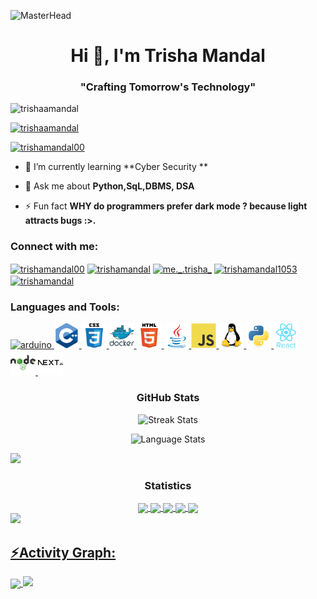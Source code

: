 ![MasterHead](https://i.gifer.com/EgUx.gif)


<h1 align="center">Hi 👋, I'm Trisha Mandal</h1>
<h3 align="center">"Crafting Tomorrow's Technology"</h3>


<p align="left"> <img src="https://komarev.com/ghpvc/?username=trishaamandal&label=Profile%20views&color=0e75b6&style=flat" alt="trishaamandal" /> </p>

<p align="left"> <a href="https://github.com/ryo-ma/github-profile-trophy"><img src="https://github-profile-trophy.vercel.app/?username=trishaamandal" alt="trishaamandal" /></a> </p>

<p align="left"> <a href="https://twitter.com/TrishaMandal0" target="blank"><img src="https://img.shields.io/twitter/follow/trishamandal00?logo=twitter&style=for-the-badge" alt="trishamandal00" /></a> </p>

- 🌱 I’m currently learning **Cyber Security **

- 💬 Ask me about **Python,SqL,DBMS, DSA**

- ⚡ Fun fact **WHY do programmers prefer dark mode ? because light attracts bugs :>.**

<h3 align="left">Connect with me:</h3>
<p align="left">
<a href="https://x.com/TrishaMandal0" target="blank"><img align="center" src="https://raw.githubusercontent.com/rahuldkjain/github-profile-readme-generator/master/src/images/icons/Social/twitter.svg" alt="trishamandal00" height="30" width="40" /></a>
<a href="https://www.linkedin.com/in/trishamandal123/" target="blank"><img align="center" src="https://raw.githubusercontent.com/rahuldkjain/github-profile-readme-generator/master/src/images/icons/Social/linked-in-alt.svg" alt="trishamandal" height="30" width="40" /></a>
<a href="https://instagram.com/me._.trisha_" target="blank"><img align="center" src="https://raw.githubusercontent.com/rahuldkjain/github-profile-readme-generator/master/src/images/icons/Social/instagram.svg" alt="me._.trisha_" height="30" width="40" /></a>
<a href="https://www.youtube.com/c/trishamandal1053" target="blank"><img align="center" src="https://raw.githubusercontent.com/rahuldkjain/github-profile-readme-generator/master/src/images/icons/Social/youtube.svg" alt="trishamandal1053" height="30" width="40" /></a>
<a href="https://discord.gg/trishamandal" target="blank"><img align="center" src="https://raw.githubusercontent.com/rahuldkjain/github-profile-readme-generator/master/src/images/icons/Social/discord.svg" alt="trishamandal" height="30" width="40" /></a>
</p>



<h3 align="left">Languages and Tools:</h3>
<p align="left">  <a href="https://www.arduino.cc/" target="_blank" rel="noreferrer"> <img src="https://cdn.worldvectorlogo.com/logos/arduino-1.svg" alt="arduino" width="40" height="40"/> </a>   <a href="https://www.w3schools.com/cpp/" target="_blank" rel="noreferrer"> <img src="https://raw.githubusercontent.com/devicons/devicon/master/icons/cplusplus/cplusplus-original.svg" alt="cplusplus" width="40" height="40"/> </a> <a href="https://www.w3schools.com/css/" target="_blank" rel="noreferrer"> <img src="https://raw.githubusercontent.com/devicons/devicon/master/icons/css3/css3-original-wordmark.svg" alt="css3" width="40" height="40"/> </a>  <a href="https://www.docker.com/" target="_blank" rel="noreferrer"> <img src="https://raw.githubusercontent.com/devicons/devicon/master/icons/docker/docker-original-wordmark.svg" alt="docker" width="40" height="40"/> </a>  <a href="https://www.w3.org/html/" target="_blank" rel="noreferrer"> <img src="https://raw.githubusercontent.com/devicons/devicon/master/icons/html5/html5-original-wordmark.svg" alt="html5" width="40" height="40"/> </a>  <a href="https://www.java.com" target="_blank" rel="noreferrer"> <img src="https://raw.githubusercontent.com/devicons/devicon/master/icons/java/java-original.svg" alt="java" width="40" height="40"/> </a> <a href="https://developer.mozilla.org/en-US/docs/Web/JavaScript" target="_blank" rel="noreferrer"> <img src="https://raw.githubusercontent.com/devicons/devicon/master/icons/javascript/javascript-original.svg" alt="javascript" width="40" height="40"/> </a> <a href="https://www.linux.org/" target="_blank" rel="noreferrer"> <img src="https://raw.githubusercontent.com/devicons/devicon/master/icons/linux/linux-original.svg" alt="linux" width="40" height="40"/> </a> <a href="https://www.python.org" target="_blank" rel="noreferrer"> <img src="https://raw.githubusercontent.com/devicons/devicon/master/icons/python/python-original.svg" alt="python" width="40" height="40"/> </a> <a href="https://reactjs.org/" target="_blank" rel="noreferrer"> <img src="https://raw.githubusercontent.com/devicons/devicon/master/icons/react/react-original-wordmark.svg" alt="react" width="40" height="40"/> </a>  <a href="https://nodejs.org/" target="_blank" rel="noreferrer">
  <img src="https://raw.githubusercontent.com/devicons/devicon/master/icons/nodejs/nodejs-original-wordmark.svg" alt="Node.js" width="40" height="40"/>
</a> <a href="https://nextjs.org/" target="_blank" rel="noreferrer">
  <img src="https://raw.githubusercontent.com/devicons/devicon/master/icons/nextjs/nextjs-original-wordmark.svg" alt="Next.js" width="40" height="40"/>
</a>

 </p>

</div>
<h3 align="center">GitHub Stats</h3>
<div align="center">
    <img align="top" src="https://github-readme-streak-stats.herokuapp.com/?user=trishaamandal&theme=windows-dark&hide_border=true" alt="Streak Stats">
    <p></p>
    <img align=top src="https://github-readme-stats.vercel.app/api/top-langs?username=trishaamandal&show_icons=true&locale=en&theme=github_dark&hide_border=true&bg_color=000000&layout=compact&langs_count=10&hide=assembly,fortran,rust,java,r,dart,c%23,jupyter%20notebook,c%2B%2B,tex,pug" height="194.8px" alt="Language Stats">
</div>


<img src="https://user-images.githubusercontent.com/73097560/115834477-dbab4500-a447-11eb-908a-139a6edaec5c.gif"><h3 align="center">Statistics</h3>
<div align="center">
<a href="https://github.com/trishaamandal">
<img align="center" src="http://github-profile-summary-cards.vercel.app/api/cards/stats?username=trishaamandal&theme=transparent" height="180em" />
<img align="center" src="http://github-profile-summary-cards.vercel.app/api/cards/most-commit-language?username=trishaamandal&theme=transparent" height="180em" />
<img align="center" src="http://github-profile-summary-cards.vercel.app/api/cards/repos-per-language?username=trishaamandal&theme=transparent" height="180em" />
<img align="center" src="http://github-profile-summary-cards.vercel.app/api/cards/productive-time?username=trishaamandal&theme=transparent" height="180em" />
<img align="center" src="http://github-profile-summary-cards.vercel.app/api/cards/profile-details?username=trishaamandal&theme=transparent" height="180em" />
</div>
<img src="https://user-images.githubusercontent.com/73097560/115834477-dbab4500-a447-11eb-908a-139a6edaec5c.gif"><h2 align="left">⚡Activity Graph:</h2>
<img align="center" src="https://github-readme-activity-graph.vercel.app/graph?username=trishaamandal&theme=github"/>

<img src="https://raw.githubusercontent.com/Trilokia/Trilokia/379277808c61ef204768a61bbc5d25bc7798ccf1/bottom_header.svg" />
